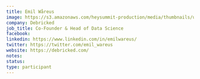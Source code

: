 ```yaml
---
title: Emil Wåreus
image: https://s3.amazonaws.com/heysummit-production/media/thumbnails/uploads/events/post-summit-sessions/HNjC8bG5FQRh3rTnAmeJ6k_square_large.jfif
company: Debricked
job_title: Co-Founder & Head of Data Science
facebook:
linkedin: https://www.linkedin.com/in/emilwareus/
twitter: https://twitter.com/emil_wareus
website: https://debricked.com/
notes:
status: 
type: participant
---
```

